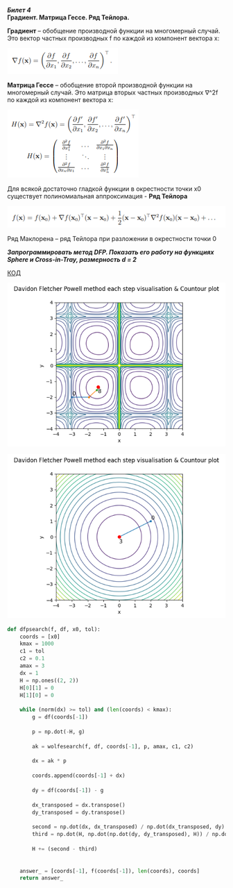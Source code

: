 
***Билет 4***\
**Градиент. Матрица Гессе. Ряд Тейлора.**

**Градиент** – обобщение производной функции на многомерный случай. Это вектор частных производных f по каждой из компонент
вектора x:

![img_5.png](img_5.png)

**Матрица Гессе** – обобщение второй производной функции на многомерный случай. Это
матрица вторых частных производных ∇^2f по каждой из компонент вектора x:

![img_6.png](img_6.png)

Для всякой достаточно гладкой функции в окрестности точки x0 существует полиномиальная аппроксимация - **Ряд Тейлора**

![img_7.png](img_7.png)

Ряд Маклорена – ряд Тейлора при разложении в окрестности точки 0

***Запрограммировать метод DFP. Показать его работу на функциях Sphere и Cross-in-Tray, размерность d = 2***

[КОД](https://www.open.etu.ru/courses/course-v1:kafedra-cad+opt-methods+spring_2024/courseware/36e24e85aa75401a9ac7002730b64bb0/aaa3efee0aad4c55af9c1c24b117d183/1?activate_block_id=block-v1%3Akafedra-cad%2Bopt-methods%2Bspring_2024%2Btype%40vertical%2Bblock%40665f107ef7fc4f20b6cc7939188d04b2)

![plotr.png](plotr.png)

![ploth.png](ploth.png)
```python 
def dfpsearch(f, df, x0, tol):
    coords = [x0]
    kmax = 1000
    c1 = tol
    c2 = 0.1
    amax = 3
    dx = 1
    H = np.ones((2, 2))
    H[0][1] = 0
    H[1][0] = 0

    while (norm(dx) >= tol) and (len(coords) < kmax):
        g = df(coords[-1])

        p = np.dot(-H, g)

        ak = wolfesearch(f, df, coords[-1], p, amax, c1, c2)

        dx = ak * p

        coords.append(coords[-1] + dx)

        dy = df(coords[-1]) - g

        dx_transposed = dx.transpose()
        dy_transposed = dy.transpose()

        second = np.dot(dx, dx_transposed) / np.dot(dx_transposed, dy)
        third = np.dot(H, np.dot(np.dot(dy, dy_transposed), H)) / np.dot(np.dot(dy_transposed, H), dy)

        H += (second - third)


    answer_ = [coords[-1], f(coords[-1]), len(coords), coords]
    return answer_

```